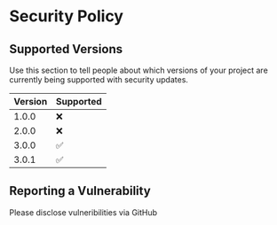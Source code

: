 # Security Policy

## Supported Versions

Use this section to tell people about which versions of your project are
currently being supported with security updates.

| Version | Supported          |
| ------- | ------------------ |
| 1.0.0   |         :x:        |
| 2.0.0   |         :x:        |
| 3.0.0   | :white_check_mark: |
| 3.0.1   | :white_check_mark: |

## Reporting a Vulnerability

Please disclose vulneribilities via GitHub
